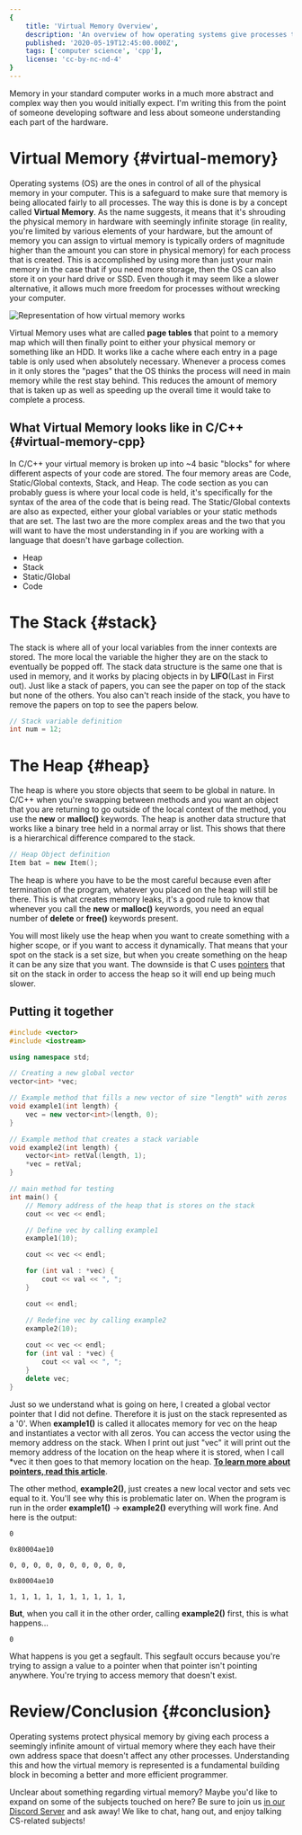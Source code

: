 ```yaml
---
{
    title: 'Virtual Memory Overview',
    description: 'An overview of how operating systems give processes their own address space.',
    published: '2020-05-19T12:45:00.000Z',
    tags: ['computer science', 'cpp'],
    license: 'cc-by-nc-nd-4'
}
---
```


Memory in your standard computer works in a much more abstract and complex way then you would initially expect. I'm writing this from the point of someone developing software and less about someone understanding each part of the hardware.

# Virtual Memory {#virtual-memory}

Operating systems (OS) are the ones in control of all of the physical memory in your computer. This is a safeguard to make sure that memory is being allocated fairly to all processes. The way this is done is by a concept called **Virtual Memory**. As the name suggests, it means that it's shrouding the physical memory in hardware with seemingly infinite storage (in reality, you're limited by various elements of your hardware, but the amount of memory you can assign to virtual memory is typically orders of magnitude higher than the amount you can store in physical memory) for each process that is created. This is accomplished by using more than just your main memory in the case that if you need more storage, then the OS can also store it on your hard drive or SSD. Even though it may seem like a slower alternative, it allows much more freedom for processes without wrecking your computer.

![Representation of how virtual memory works](./virtual_memory.svg)

Virtual Memory uses what are called **page tables** that point to a memory map which will then finally point to either your physical memory or something like an HDD. It works like a cache where each entry in a page table is only used when absolutely necessary. Whenever a process comes in it only stores the "pages" that the OS thinks the process will need in main memory while the rest stay behind. This reduces the amount of memory that is taken up as well as speeding up the overall time it would take to complete a process.

## What Virtual Memory looks like in C/C++ {#virtual-memory-cpp}

In C/C++ your virtual memory is broken up into ~4 basic "blocks" for where different aspects of your code are stored. The four memory areas are Code, Static/Global contexts, Stack, and Heap. The code section as you can probably guess is where your local code is held, it's specifically for the syntax of the area of the code that is being read. The Static/Global contexts are also as expected, either your global variables or your static methods that are set. The last two are the more complex areas and the two that you will want to have the most understanding in if you are working with a language that doesn't have garbage collection.

- Heap
- Stack
- Static/Global
- Code

# The Stack {#stack}

The stack is where all of your local variables from the inner contexts are stored. The more local the variable the higher they are on the stack to eventually be popped off. The stack data structure is the same one that is used in memory, and it works by placing objects in by **LIFO**(Last in First out). Just like a stack of papers, you can see the paper on top of the stack but none of the others. You also can't reach inside of the stack, you have to remove the papers on top to see the papers below.

```cpp
// Stack variable definition
int num = 12;
```

# The Heap {#heap}

The heap is where you store objects that seem to be global in nature. In C/C++ when you're swapping between methods and you want an object that you are returning to go outside of the local context of the method, you use the **new** or **malloc()** keywords. The heap is another data structure that works like a binary tree held in a normal array or list. This shows that there is a hierarchical difference compared to the stack.

```cpp
// Heap Object definition
Item bat = new Item();
```

The heap is where you have to be the most careful because even after termination of the program, whatever you placed on the heap will still be there. This is what creates memory leaks, it's a good rule to know that whenever you call the **new** or **malloc()** keywords, you need an equal number of **delete** or **free()** keywords present.

You will most likely use the heap when you want to create something with a higher scope, or if you want to access it dynamically. That means that your spot on the stack is a set size, but when you create something on the heap it can be any size that you want. The downside is that C uses [pointers](/posts/pointers-and-references-cpp) that sit on the stack in order to access the heap so it will end up being much slower.

## Putting it together

```cpp
#include <vector>
#include <iostream>

using namespace std;

// Creating a new global vector
vector<int> *vec;

// Example method that fills a new vector of size "length" with zeros
void example1(int length) {
	vec = new vector<int>(length, 0);
}

// Example method that creates a stack variable
void example2(int length) {
	vector<int> retVal(length, 1);
	*vec = retVal;
}

// main method for testing
int main() {
	// Memory address of the heap that is stores on the stack
	cout << vec << endl;

	// Define vec by calling example1
	example1(10);

	cout << vec << endl;

	for (int val : *vec) {
		cout << val << ", ";
	}

	cout << endl;

	// Redefine vec by calling example2
	example2(10);
	
	cout << vec << endl;
	for (int val : *vec) {
		cout << val << ", ";
	}
	delete vec;
}
```

Just so we understand what is going on here, I created a global vector pointer that I did not define. Therefore it is just on the stack represented as a '0'. When **example1()** is called it allocates memory for vec on the heap and instantiates a vector with all zeros. You can access the vector using the memory address on the stack. When I print out just "vec" it will print out the memory address of the location on the heap where it is stored, when I call *vec it then goes to that memory location on the heap. **[To learn more about pointers, read this article](/posts/pointers-and-references-cpp)**.

The other method, **example2()**, just creates a new local vector and sets vec equal to it. You'll see why this is problematic later on. When the program is run in the order **example1()** -> **example2()** everything will work fine. And here is the output:

```
0

0x80004ae10

0, 0, 0, 0, 0, 0, 0, 0, 0, 0,

0x80004ae10

1, 1, 1, 1, 1, 1, 1, 1, 1, 1,
```

**But**, when you call it in the other order, calling **example2()** first, this is what happens...

```
0
```

What happens is you get a segfault. This segfault occurs because you're trying to assign a value to a pointer when that pointer isn't pointing anywhere. You're trying to access memory that doesn't exist.

# Review/Conclusion {#conclusion}

Operating systems protect physical memory by giving each process a seemingly infinite amount of virtual memory where they each have their own address space that doesn't affect any other processes. Understanding this and how the virtual memory is represented is a fundamental building block in becoming a better and more efficient programmer.

Unclear about something regarding virtual memory? Maybe you'd like to expand on some of the subjects touched on here? Be sure to join us [in our Discord Server](https://discord.gg/FMcvc6T) and ask away! We like to chat, hang out, and enjoy talking CS-related subjects!
